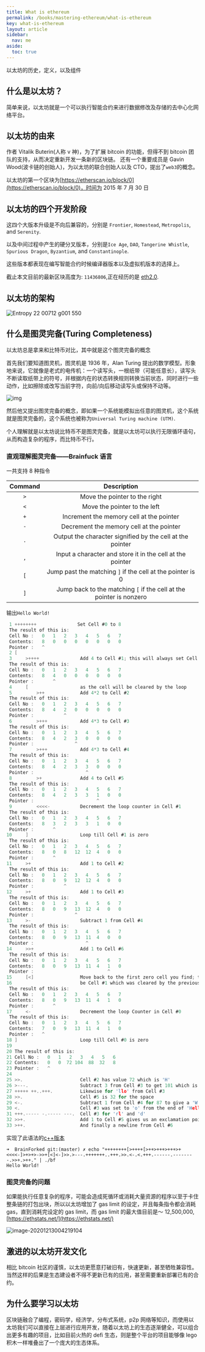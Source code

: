 ```yaml
---
title: What is ethereum
permalink: /books/mastering-ethereum/what-is-ethereum
key: what-is-ethereum
layout: article
sidebar:
  nav: me
aside:
  toc: true
---
```


以太坊的历史，定义，以及组件

<!--more-->

## 什么是以太坊？

简单来说，以太坊就是一个可以执行智能合约来进行数据修改及存储的去中心化网络平台。

## 以太坊的由来

作者 Vitalik Buterin(人称 v 神)，为了扩展 bitcoin 的功能，但得不到 bitcoin 团队的支持，从而决定重新开发一条新的区块链。
还有一个重要成员是 Gavin Wood(波卡链的创始人)，为以太坊的联合创始人以及 CTO，提出了`web3`的概念。

以太坊的第一个区块为[https://etherscan.io/block/0](https://etherscan.io/block/0)，时间为 2015 年 7 月 30 日

## 以太坊的四个开发阶段

这四个大版本升级是不向后兼容的，分别是 `Frontier`, `Homestead`, `Metropolis`, and `Serenity`.

以及中间过程中产生的硬分叉版本，分别是`Ice Age`, `DAO`, `Tangerine Whistle`, `Spurious Dragon`, `Byzantium`, and `Constantinople`.

这些版本都表现在编写智能合约时候编译器版本以及虚拟机版本的选择上。

截止本文目前的最新区块高度为: `11436806`,正在经历的是 [eth2.0](https://ethereum.org/en/eth2/).

## 以太坊的架构

![Entropy 22 00712 g001 550](../media/what-is-ethereum/entropy-22-00712-g001-550.jpg)

## 什么是图灵完备(Turing Completeness)

以太坊总是拿来和比特币对比，其中就是这个图灵完备的概念

首先我们要知道图灵机，图灵机是 1936 年，Alan Turing 提出的数学模型。形象地来说，它就像是老式的电传机：一个读写头，一根纸带（可能任意长），读写头不断读取纸带上的符号，并根据内在的状态转换规则转换当前状态，同时进行一些动作，比如擦除或改写当前字符，向前/向后移动读写头或保持不动等。

![img](../media/what-is-ethereum/v2-6de9485c62f82c7c1626236c10cd1ee5_1440w.jpg)

然后他又提出图灵完备的概念，即如果一个系统能模拟出任意的图灵机，这个系统就是图灵完备的，这个系统也被称为`Universal Turing machine (UTM)`.

个人理解就是以太坊说比特币不是图灵完备，就是以太坊可以执行无限循环语句，从而构造复杂的程序，而比特币不行。

### 直观理解图灵完备——Brainfuck 语言

一共支持 8 种指令

| Command |                             Description                             |
| :-----: | :-----------------------------------------------------------------: |
|   `>`   |                    Move the pointer to the right                    |
|   `<`   |                    Move the pointer to the left                     |
|   `+`   |              Increment the memory cell at the pointer               |
|   `-`   |              Decrement the memory cell at the pointer               |
|   `.`   |      Output the character signified by the cell at the pointer      |
|   `,`   |      Input a character and store it in the cell at the pointer      |
|   `[`   |     Jump past the matching `]` if the cell at the pointer is 0      |
|   `]`   | Jump back to the matching `[` if the cell at the pointer is nonzero |

输出`Hello World!`

```c
 1 ++++++++               Set Cell #0 to 8
 The result of this is:
 Cell No :   0   1   2   3   4   5   6   7
 Contents:   8   0   0   0   0   0   0   0
 Pointer :   ^
 2 [
 3     >++++               Add 4 to Cell #1; this will always set Cell #1 to 4
 The result of this is:
 Cell No :   0   1   2   3   4   5   6   7
 Contents:   8   4   0   0   0   0   0   0
 Pointer :       ^
 4     [                   as the cell will be cleared by the loop
 5         >++             Add 4*2 to Cell #2
 The result of this is:
 Cell No :   0   1   2   3   4   5   6   7
 Contents:   8   4   2   0   0   0   0   0
 Pointer :           ^
 6         >+++            Add 4*3 to Cell #3
 The result of this is:
 Cell No :   0   1   2   3   4   5   6   7
 Contents:   8   4   2   3   0   0   0   0
 Pointer :               ^
 7         >+++            Add 4*3 to Cell #4
 The result of this is:
 Cell No :   0   1   2   3   4   5   6   7
 Contents:   8   4   2   3   3   0   0   0
 Pointer :                   ^
 8         >+              Add 4 to Cell #5
 The result of this is:
 Cell No :   0   1   2   3   4   5   6   7
 Contents:   8   4   2   3   3   1   0   0
 Pointer :                       ^
 9         <<<<-           Decrement the loop counter in Cell #1
 The result of this is:
 Cell No :   0   1   2   3   4   5   6   7
 Contents:   8   3   2   3   3   1   0   0
 Pointer :       ^
10     ]                   Loop till Cell #1 is zero
 The result of this is:
 Cell No :   0   1   2   3   4   5   6   7
 Contents:   8   0   8   12  12  4   0   0
 Pointer :       ^
11     >+                  Add 1 to Cell #2
 The result of this is:
 Cell No :   0   1   2   3   4   5   6   7
 Contents:   8   0   9   12  12  4   0   0
 Pointer :           ^
12     >+                  Add 1 to Cell #3
 The result of this is:
 Cell No :   0   1   2   3   4   5   6   7
 Contents:   8   0   9   13  12  4   0   0
 Pointer :               ^
13     >-                  Subtract 1 from Cell #4
 The result of this is:
 Cell No :   0   1   2   3   4   5   6   7
 Contents:   8   0   9   13  11  4   0   0
 Pointer :                   ^
14     >>+                 Add 1 to Cell #6
 The result of this is:
 Cell No :   0   1   2   3   4   5   6   7
 Contents:   8   0   9   13  11  4   1   0
 Pointer :                           ^
15     [<]                 Move back to the first zero cell you find; this will
16                         be Cell #1 which was cleared by the previous loop
 The result of this is:
 Cell No :   0   1   2   3   4   5   6   7
 Contents:   8   0   9   13  11  4   1   0
 Pointer :       ^
17     <-                  Decrement the loop Counter in Cell #0
 The result of this is:
 Cell No :   0   1   2   3   4   5   6   7
 Contents:   7   0   9   13  11  4   1   0
 Pointer :   ^
18 ]                       Loop till Cell #0 is zero
19
20 The result of this is:
21 Cell No :   0   1   2   3   4   5   6
22 Contents:   0   0  72 104  88  32   8
23 Pointer :   ^
24
25 >>.                     Cell #2 has value 72 which is 'H'
26 >---.                   Subtract 3 from Cell #3 to get 101 which is 'e'
27 +++++ ++..+++.          Likewise for 'llo' from Cell #3
28 >>.                     Cell #5 is 32 for the space
29 <-.                     Subtract 1 from Cell #4 for 87 to give a 'W'
30 <.                      Cell #3 was set to 'o' from the end of 'Hello'
31 +++.----- -.----- ---.  Cell #3 for 'rl' and 'd'
32 >>+.                    Add 1 to Cell #5 gives us an exclamation point
33 >++.                    And finally a newline from Cell #6
```

实现了此语法的[c++版本](https://github.com/JohnCGriffin/BrainForked/)

```shell
➜  BrainForked git:(master) ✗ echo "++++++++[>++++[>++>+++>+++>+<<<<-]>+>+>->>+[<]<-]>>.>---.+++++++..+++.>>.<-.<.+++.------.--------.>>+.>++." | ./bf
Hello World!
```

### 图灵完备的问题

如果能执行任意复杂的程序，可能会造成死循环或消耗大量资源的程序以至于卡住整条链的打包出块，所以以太坊增加了 gas limit 的设定，并且每条指令都会消耗 gas，直到消耗完设定的 gas limit，而 gas limit 的最大值目前是～ 12,500,000, [https://ethstats.net/](https://ethstats.net/)

![image-20201213004219104](../media/what-is-ethereum/image-20201213004219104.png)

## 激进的以太坊开发文化

相比 bitcoin 社区的谨慎，以太坊更愿意打破旧有，快速更新，甚至牺牲兼容性。当然这样的后果是生态建设者不得不更新已有的应用，甚至需要重新部署已有的合约。

## 为什么要学习以太坊

区块链融合了编程，密码学，经济学，分布式系统，p2p 网络等知识，而使用以太坊我们可以直接在上层进行应用开发，随着以太坊上的生态逐渐健全，可以组合出更多有趣的项目，比如目前火热的 defi 生态，则是整个平台的项目能够像 lego 积木一样堆叠出了一个庞大的生态体系。

